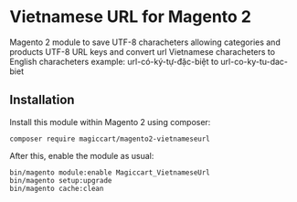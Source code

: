 # Vietnamese URL for Magento 2
Magento 2 module to save UTF-8 characheters  allowing categories and products UTF-8 URL keys
and convert url Vietnamese characheters to English characheters example: url-có-ký-tự-đặc-biệt to url-co-ky-tu-dac-biet
## Installation
Install this module within Magento 2 using composer:

    composer require magiccart/magento2-vietnameseurl

After this, enable the module as usual:

    bin/magento module:enable Magiccart_VietnameseUrl
    bin/magento setup:upgrade
    bin/magento cache:clean
